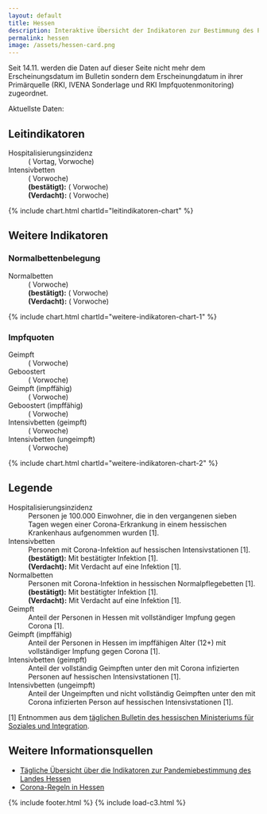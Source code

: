```yaml
---
layout: default
title: Hessen
description: Interaktive Übersicht der Indikatoren zur Bestimmung des Pandemiegeschehens in Hessen.
permalink: hessen
image: /assets/hessen-card.png
---
```


Seit 14.11. werden die Daten auf dieser Seite nicht mehr dem Erscheinungsdatum im Bulletin sondern dem Erscheinungdatum in ihrer Primärquelle (RKI, IVENA Sonderlage und RKI Impfquotenmonitoring) zugeordnet.

Aktuellste Daten: <span id="current-date"></span>

## Leitindikatoren

<dl>
	<dt>Hospitalisierungsinzidenz</dt>
	<dd><span id="current-hospitalisierungsinzidenz"></span> (<span id="day-change-hospitalisierungsinzidenz"></span> Vortag, <span id="week-change-hospitalisierungsinzidenz"></span> Vorwoche)</dd>
	<dt>Intensivbetten</dt>
	<dd><span id="current-intensivbetten"></span> (<span id="week-change-intensivbetten"></span> Vorwoche)<br />
        <b>(bestätigt):</b> <span id="current-intensivbetten-confirmed"></span> (<span id="week-change-intensivbetten-confirmed"></span> Vorwoche)<br />
        <b>(Verdacht):</b> <span id="current-intensivbetten-suspicion"></span> (<span id="week-change-intensivbetten-suspicion"></span> Vorwoche)
    </dd>
</dl>

{% include chart.html chartId="leitindikatoren-chart" %}

## Weitere Indikatoren

### Normalbettenbelegung

<dl>
	<dt>Normalbetten</dt>
	<dd><span id="current-normalbetten"></span> (<span id="week-change-normalbetten"></span> Vorwoche)<br />
        <b>(bestätigt):</b> <span id="current-normalbetten-confirmed"></span> (<span id="week-change-normalbetten-confirmed"></span> Vorwoche)<br />
        <b>(Verdacht):</b> <span id="current-normalbetten-suspicion"></span> (<span id="week-change-normalbetten-suspicion"></span> Vorwoche)
    </dd>
</dl>

{% include chart.html chartId="weitere-indikatoren-chart-1" %}

### Impfquoten

<dl>
	<dt>Geimpft</dt>
	<dd><span id="current-immunized"></span> ( <span id="week-change-immunized"></span> Vorwoche)</dd>
	<dt>Geboostert</dt>
	<dd><span id="current-boostered"></span> ( <span id="week-change-boostered"></span> Vorwoche)</dd>
	<dt>Geimpft (impffähig)</dt>
	<dd><span id="current-immunized-approved"></span> (<span id="week-change-immunized-approved"></span> Vorwoche)</dd>
	<dt>Geboostert (impffähig)</dt>
	<dd><span id="current-boostered-approved"></span> (<span id="week-change-boostered-approved"></span> Vorwoche)</dd>
	<dt>Intensivbetten (geimpft)</dt>
	<dd><span id="current-intensivbetten-immunized"></span> (<span id="week-change-intensivbetten-immunized"></span> Vorwoche)</dd>
	<dt>Intensivbetten (ungeimpft)</dt>
    <dd><span id="current-intensivbetten-not-immunized"></span> (<span id="week-change-intensivbetten-not-immunized"></span> Vorwoche)</dd>
</dl>

{% include chart.html chartId="weitere-indikatoren-chart-2" %}

## Legende


<dl>
	<dt>Hospitalisierungsinzidenz</dt>
	<dd>Personen je 100.000 Einwohner, die in den vergangenen sieben Tagen wegen einer Corona-Erkrankung in einem hessischen Krankenhaus aufgenommen wurden [1].</dd>
	<dt>Intensivbetten</dt>
	<dd>Personen mit Corona-Infektion auf hessischen Intensivstationen [1].<br />
	    <b>(bestätigt):</b>	Mit bestätigter Infektion [1].<br />
        <b>(Verdacht):</b> Mit Verdacht auf eine Infektion [1].
    </dd>
	<dt>Normalbetten</dt>
	<dd>Personen mit Corona-Infektion in hessischen Normalpflegebetten [1].<br />
	    <b>(bestätigt):</b>	Mit bestätigter Infektion [1].<br />
        <b>(Verdacht):</b> Mit Verdacht auf eine Infektion [1].
    </dd>
    <dt>Geimpft</dt>
    <dd>Anteil der Personen in Hessen mit vollständiger Impfung gegen Corona [1].</dd>
    <dt>Geimpft (impffähig)</dt>
    <dd>Anteil der Personen in Hessen im impffähigen Alter (12+) mit vollständiger Impfung gegen Corona [1].</dd>
	<dt>Intensivbetten (geimpft)</dt>
    <dd>Anteil der vollständig Geimpften unter den mit Corona infizierten Personen auf hessischen Intensivstationen [1].</dd>
	<dt>Intensivbetten (ungeimpft)</dt>
    <dd>Anteil der Ungeimpften und nicht vollständig Geimpften unter den mit Corona infizierten Person auf hessischen Intensivstationen [1].</dd>
</dl>

[1] Entnommen aus dem [täglichen Bulletin des hessischen Ministeriums für Soziales und Integration](https://soziales.hessen.de/gesundheit/corona-in-hessen/taegliche-uebersicht-ueber-die-indikatoren-zur-pandemiebestimmung).

## Weitere Informationsquellen

* [Tägliche Übersicht über die Indikatoren zur Pandemiebestimmung des Landes Hessen](https://soziales.hessen.de/Corona/Bulletin/Tagesaktuelle-Zahlen)
* [Corona-Regeln in Hessen](https://www.hessen.de/Handeln/Corona-in-Hessen)

{% include footer.html %}
{% include load-c3.html %}

<script type="text/javascript">
	const leitindikatorenChart = c3.generate({
	    bindto: '#leitindikatoren-chart',
	    size: {
			height: 400,
	    },
	    data: {
	    	x: 'date',
	    	xFormat: '%d.%m.%Y',
	    	columns: [],
	    	axes: {
	    		'Intensivbetten': 'y2',
	    		'Intensivbetten (bestätigt)': 'y2',
	    		'Intensivbetten (Verdacht)': 'y2',
	    	},
		    types: {
		    	'Intensivbetten (bestätigt)': 'bar',
		    	'Intensivbetten (Verdacht)': 'bar',
		    },
		    colors: {
		    	// https://learnui.design/tools/data-color-picker.html#palette
		    	'Hospitalisierungsinzidenz': '#003f5c',
		    	'Intensivbetten': '#ffa600',
		    	'Intensivbetten (bestätigt)': '#bc5090',
		    	'Intensivbetten (Verdacht)': '#FDA',
			},
            groups: [
                ['Intensivbetten (Verdacht)', 'Intensivbetten (bestätigt)'],
            ],
            order: null,
	    },
	    axis: {
	        x: {
	            type: 'timeseries',
	            tick: {
	                format: '%d.%m.%y',
                    fit: true,
                    culling: {
                        max: window.innerWidth > 500 ? 8 : 5
                    }
	            }
		    },
            y: {
                min: 0,
                max: 16,
                padding: { top: 20, bottom: 0 }
            },
	        y2: {
                min: 0,
                max: 400,
                padding: { top: 20, bottom: 0 },
	            show: true
	        }
   		},
        /*grid: {
            y: {
                lines: [
                    {value: 8, text: 'Stufe 1', axis: 'y', position: 'start'},
                    {value: 200, text: 'Stufe 1', axis: 'y2', position: 'end'},
                    {value: 15, text: 'Stufe 2', axis: 'y', position: 'start'},
                    {value: 400, text: 'Stufe 2', axis: 'y2', position: 'end'},
                ]
            }
        },*/
        line: {
            connectNull: true
        },
	    subchart: {
	        show: false
	    },
	    tooltip: {
	    	format: {
	    		title: function (d) { return d.toLocaleDateString('de-DE', { weekday: 'long', year: 'numeric', month: 'long', day: 'numeric' }); }
	    	}
	    },
	    zoom: {
	        enabled: true
	    }
	});

	const weitereIndikatorenChart1 = c3.generate({
	    bindto: '#weitere-indikatoren-chart-1',
	    size: {
			height: 300,
	    },
	    data: {
	    	x: 'date',
	    	xFormat: '%d.%m.%Y',
	    	columns: [],
		    types: {
		    	'Normalbetten (bestätigt)': 'bar',
		    	'Normalbetten (Verdacht)': 'bar',
		    },
		    colors: {
		    	// https://learnui.design/tools/data-color-picker.html#palette
		    	'Normalbetten': '#ffa600',
		    	'Normalbetten (bestätigt)': '#bc5090',
		    	'Normalbetten (Verdacht)': '#FDA',
			},
            groups: [
                ['Normalbetten (Verdacht)', 'Normalbetten (bestätigt)'],
            ],
            order: null,
	    },
	    axis: {
	        x: {
	            type: 'timeseries',
	            tick: {
	                format: '%d.%m.%y',
                    fit: true,
                    culling: {
                        max: window.innerWidth > 500 ? 8 : 5
                    }
	            }
		    },
            y: {
                min: 0,
                padding: { top: 20, bottom: 0 }
            },
   		},
        line: {
            connectNull: true
        },
	    subchart: {
	        show: false
	    },
	    tooltip: {
	    	format: {
	    		title: function (d) { return d.toLocaleDateString('de-DE', { weekday: 'long', year: 'numeric', month: 'long', day: 'numeric' }); }
	    	}
	    },
	    zoom: {
	        enabled: true
	    }
    });

	const weitereIndikatorenChart2 = c3.generate({
	    bindto: '#weitere-indikatoren-chart-2',
	    size: {
			height: 300,
	    },
	    data: {
	    	x: 'date',
	    	xFormat: '%d.%m.%Y',
	    	columns: [],
		    colors: {
		    	// https://learnui.design/tools/data-color-picker.html#palette
		    	'Geimpft': '#dca0c0',
		    	'Geimpft (impffähig)': '#809fac',
		    	'Geboostert': '#bc5090',
		    	'Geboostert (impffähig)': '#003f5c',
		    	'Intensivbetten (geimpft)': '#ffa600',
		    	'Intensivbetten (ungeimpft)': '#FDA',
			},
		    types: {
		    	'Intensivbetten (geimpft)': 'bar',
		    	'Intensivbetten (ungeimpft)': 'bar',
		    },
            groups: [
                ['Intensivbetten (geimpft)', 'Intensivbetten (ungeimpft)'],
            ],
            order: null,
	    },
	    axis: {
	        x: {
	            type: 'timeseries',
	            tick: {
	                format: '%d.%m.%y',
                    fit: true,
                    culling: {
                        max: window.innerWidth > 500 ? 8 : 5
                    }
	            }
		    },
            y: {
                max: 1,
                min: 0,
	            tick: {
	                format: d3.format(",.0%"),
	            },
                padding: { top: 0, bottom: 0 }
            },
   		},
        line: {
            connectNull: true
        },
	    subchart: {
	        show: false
	    },
	    tooltip: {
	    	format: {
	    		title: function (d) { return d.toLocaleDateString('de-DE', { weekday: 'long', year: 'numeric', month: 'long', day: 'numeric' }); },
                value: d3.format(",.1%"),
	    	}
	    },
	    zoom: {
	        enabled: true
	    }
    });

	const request = new XMLHttpRequest();
	request.open('GET', 'data-hmsi.json');
	request.responseType = 'json';
	request.send();
	request.onload = function() {
		// Prepare data
		const data = request.response;
		const date = ['date'].concat(data.map(v => v['date']));
        const hospitalisierung = ['Hospitalisierungsinzidenz'].concat(data.map(v => v['hospitalisierung']));
        const intensivbettenConfirmed = ['Intensivbetten (bestätigt)'].concat(data.map(v => v['intensivbettenConfirmed']));
        const intensivbettenSuspicion = ['Intensivbetten (Verdacht)'].concat(data.map(v => v['intensivbettenSuspicion']));
        const intensivbetten = ['Intensivbetten'].concat(data.map(v => v['intensivbettenConfirmed'] && v['intensivbettenSuspicion'] ? v['intensivbettenConfirmed'] + v['intensivbettenSuspicion'] : null));
        const normalbettenConfirmed = ['Normalbetten (bestätigt)'].concat(data.map(v => v['normalbettenConfirmed']));
        const normalbettenSuspicion = ['Normalbetten (Verdacht)'].concat(data.map(v => v['normalbettenSuspicion']));
        const normalbetten = ['Normalbetten'].concat(data.map(v => v['normalbettenConfirmed'] && v['normalbettenSuspicion'] ? v['normalbettenConfirmed'] + v['normalbettenSuspicion'] : null));
        const intensivbettenNotImmunizedRatio = ['Intensivbetten (ungeimpft)'].concat(data.map(v => v['intensivbettenNotImmunizedRatio']));
        const intensivbettenImmunizedRatio = ['Intensivbetten (geimpft)'].concat(data.map(v => v['intensivbettenImmunizedRatio']));
        const immunizedRatio = ['Geimpft'].concat(data.map(v => v['immunizedRatio']));
        const boosteredRatio = ['Geboostert'].concat(data.map(v => v['boosteredRatio'] || null));
        const immunizedRatioApproved = ['Geimpft (impffähig)'].concat(data.map(v => v['immunizedRatioApproved']));
        const boosteredRatioApproved = ['Geboostert (impffähig)'].concat(data.map(v => v['boosteredRatioApproved'] || null));

		// Print current data
		const currentExploded = date.slice(-1)[0].split('.')
		document.getElementById('current-date').innerText = new Date(currentExploded[2], currentExploded[1]-1, currentExploded[0])
			.toLocaleDateString('de-DE', { weekday: 'long', year: 'numeric', month: 'long', day: 'numeric' });
		function setDataChange(element, current, before, format, invertedPositive) {
			const change = current - before;
			element.innerText = (change < 0 ? '' : '+') + format(change);
			element.classList.add(change <= 0 && invertedPositive || change >= 0 && !invertedPositive ? 'better' : 'worse');
		}
		function setCurrentData(field, data, format, invertedPositive = true) {
            const current = data.filter(x => x).slice(-1)[0];
            const dayEarlier = data.slice(0, -1).filter(x => x).slice(-1)[0];
            const weekEarlier = data.slice(0, -7).filter(x => x).slice(-1)[0];
			document.getElementById('current-' + field).innerText = format(current);
            if (field === "hospitalisierungsinzidenz")
			    setDataChange(document.getElementById('day-change-' + field), current, dayEarlier, format, invertedPositive);
			setDataChange(document.getElementById('week-change-' + field), current, weekEarlier, format, invertedPositive);
		}
		setCurrentData('hospitalisierungsinzidenz', hospitalisierung, t => Number(t).toFixed(2));
		setCurrentData('intensivbetten', intensivbetten, t => Math.round(t));
		setCurrentData('intensivbetten-confirmed', intensivbettenConfirmed, t => Math.round(t));
		setCurrentData('intensivbetten-suspicion', intensivbettenSuspicion, t => Math.round(t));
		setCurrentData('intensivbetten-immunized', intensivbettenImmunizedRatio, t => Number(t * 100).toFixed(1) + '%', false);
		setCurrentData('intensivbetten-not-immunized', intensivbettenNotImmunizedRatio, t => Number(t * 100).toFixed(1) + '%', false);
		setCurrentData('normalbetten', normalbetten, t => Math.round(t));
		setCurrentData('normalbetten-confirmed', normalbettenConfirmed, t => Math.round(t));
		setCurrentData('normalbetten-suspicion', normalbettenSuspicion, t => Math.round(t));
		setCurrentData('immunized', immunizedRatio, t => Number(t * 100).toFixed(1) + '%', false);
		setCurrentData('boostered', boosteredRatio, t => Number(t * 100).toFixed(1) + '%', false);
		setCurrentData('immunized-approved', immunizedRatioApproved, t => Number(t * 100).toFixed(1) + '%', false);
		setCurrentData('boostered-approved', boosteredRatioApproved, t => Number(t * 100).toFixed(1) + '%', false);

		// Draw charts
		leitindikatorenChart.load({
			columns: [date, hospitalisierung, intensivbetten, intensivbettenConfirmed, intensivbettenSuspicion]
		});
		weitereIndikatorenChart1.load({
			columns: [date, normalbetten, normalbettenConfirmed, normalbettenSuspicion]
		});
		weitereIndikatorenChart2.load({
			columns: [date, immunizedRatio, immunizedRatioApproved, boosteredRatio, boosteredRatioApproved, intensivbettenImmunizedRatio, intensivbettenNotImmunizedRatio]
		});

        {
            {% include reader.js chartId="leitindikatoren-chart" description="Diagramm des Verlaufs der Leitindikatoren zur Bestimmung des hessischen Pandemiegeschehens" %}
        }
        {
            {% include reader.js chartId="weitere-indikatoren-chart-1" description="Diagramm des Verlaufs weiterer Indikatoren zur Bestimmung des hessischen Pandemiegeschehens (Normalbetten)" %}
        }
        {
            {% include reader.js chartId="weitere-indikatoren-chart-2" description="Diagramm des Verlaufs weiterer Indikatoren zur Bestimmung des hessischen Pandemiegeschehens (Anteil Geimpfte)" %}
        }
	}
</script>
